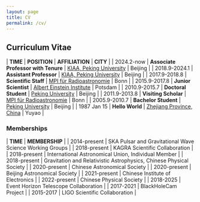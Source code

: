 ```yaml
---
layout: page
title: CV
permalink: /cv/
---
```


<style>
table {
  font-family: arial, sans-serif;
  border-collapse: collapse;
  width: 100%;
}

td, th {
  border: 1px solid #dddddd;
  text-align: left;
  padding: 8px;
}

tr:nth-child(odd) {
  background-color: #dddddd;
}
</style>

## <b>Curriculum Vitae</b>

| **TIME** | **POSITION** | **AFFILIATION** | **CITY** |
| 2024.2-now | **Associate Professor with Tenure** | [KIAA, Peking University](http://kiaa.pku.edu.cn/) | Beijing |
| 2018.9-2024.1 | **Assistant Professor** | [KIAA, Peking University](http://kiaa.pku.edu.cn/) | Beijing |
| 2017.9-2018.8 | **Scientific Staff** | [MPI für Radioastronomie](http://www.mpifr-bonn.mpg.de/2169/en) | Bonn |
| 2015.9-2017.8 | **Junior Scientist** | [Albert Einstein Institute](http://www.aei.mpg.de/) | Potsdam | 
| 2010.9-2015.7 | **Doctoral Student** | [Peking University](http://english.pku.edu.cn/) | Beijing |
| 2011.9-2013.8 | **Visiting Scholar** | [MPI für Radioastronomie](http://www.mpifr-bonn.mpg.de/2169/en) | Bonn |
| 2005.9-2010.7 | **Bachelor Student** | [Peking University](http://english.pku.edu.cn/) | Beijing |
| 1987 Jan 15 | **Hello World** | [Zhejiang Province, China](https://en.wikipedia.org/wiki/Zhejiang)  | Yuyao |
 
<p></p>


### **Memberships**

| **TIME** | **MEMBERSHIP** |
| 2014-present | SKA Pulsar and Gravitational Wave Science Working Groups |
| 2018-present | KAGRA Scientific Collaboration |
| 2018-present | International Astronomical Union, Individual Member |
| 2018-present | Gravitation and Relativistic Astrophysics, Chinese Physical Society |
| 2020-present | Chinese Astronomical Society |
| 2020-present | Beijing Astronomical Society |
| 2021-present | Chinese Institute of Electronics |
| 2022-present | Chinese Physical Society |
| 2018-2025 | Event Horizon Telescope Collaboration |
| 2017-2021 | BlackHoleCam Project |
| 2015-2017 | LIGO Scientific Collaboration |

<!-- 
| 2018-present | LISA Consortium |
| 2020-present | Cosmic Explorer Consortium |
| 2021-present | Einstein Telescope Observational Science Board | 
-->